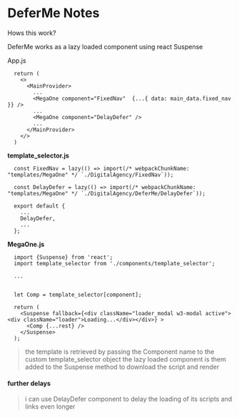 # DeferMe Notes

Hows this work?

DeferMe works as a lazy loaded component using react Suspense

App.js
```
  return (
    <>
      <MainProvider>
        ...
        <MegaOne component="FixedNav"  {...{ data: main_data.fixed_nav }} />
        ...
        <MegaOne component="DelayDefer" />
        ...
      </MainProvider>
    </>
  )
```

**template_selector.js**   

```
  const FixedNav = lazy(() => import(/* webpackChunkName: "templates/MegaOne" */ `./DigitalAgency/FixedNav`));

  const DelayDefer = lazy(() => import(/* webpackChunkName: "templates/MegaOne" */ `./DigitalAgency/DeferMe/DelayDefer`));

  export default { 
    ... 
    DelayDefer,
    ...
  };
```

**MegaOne.js**

```
  import {Suspense} from 'react';
  import template_selector from './components/template_selector';

  ...


  let Comp = template_selector[component];

  return (
    <Suspense fallback={<div className="loader_modal w3-modal active"><div className="loader">Loading...</div></div>} >
      <Comp {...rest} />
    </Suspense>
  );
```
> the template is retrieved by passing the Component name to the custom template_selector object
> the lazy loaded component is them added to the Suspense method to download the script and render

#### further delays
> i can use DelayDefer component to delay the loading of its scripts and links even longer